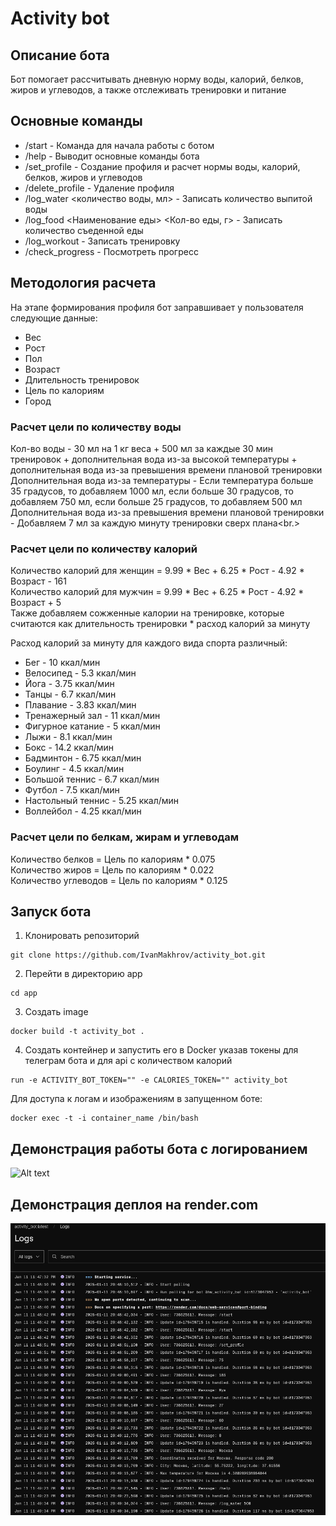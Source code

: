 # Activity bot

## Описание бота
Бот помогает рассчитывать дневную норму воды, калорий, белков, жиров и углеводов, а также отслеживать тренировки и питание

## Основные команды
* /start - Команда для начала работы с ботом
* /help - Выводит основные команды бота
* /set_profile - Создание профиля и расчет нормы воды, калорий, белков, жиров и углеводов
* /delete_profile - Удаление профиля
* /log_water <количество воды, мл> - Записать количество выпитой воды
* /log_food <Наименование еды> <Кол-во еды, г> - Записать количество съеденной еды
* /log_workout - Записать тренировку
* /check_progress - Посмотреть прогресс

## Методология расчета
На этапе формирования профиля бот заправшивает у пользователя следующие данные:
* Вес
* Рост
* Пол
* Возраст
* Длительность тренировок
* Цель по калориям
* Город

### Расчет цели по количеству воды
Кол-во воды - 30 мл на 1 кг веса + 500 мл за каждые 30 мин тренировок + дополнительная вода из-за высокой температуры + дополнительная вода из-за превышения времени плановой тренировки<br>
Дополнительная вода из-за температуры - Если температура больше 35 градусов, то добавляем 1000 мл, если больше 30 градусов, то добавляем 750 мл, если больше 25 градусов, то добавляем 500 мл<br>
Дополнительная вода из-за превышения времени плановой тренировки - Добавляем 7 мл за каждую минуту тренировки сверх плана<br.>

### Расчет цели по количеству калорий
Количество калорий для женщин = 9.99 * Вес + 6.25 * Рост - 4.92 * Возраст - 161<br>
Количество калорий для мужчин = 9.99 * Вес + 6.25 * Рост - 4.92 * Возраст + 5<br>
Также добавляем сожженные калории на тренировке, которые считаются как длительность тренировки * расход калорий за минуту<br>

Расход калорий за минуту для каждого вида спорта различный:
* Бег - 10 ккал/мин
* Велосипед - 5.3 ккал/мин
* Йога - 3.75 ккал/мин
* Танцы - 6.7 ккал/мин
* Плавание - 3.83 ккал/мин
* Тренажерный зал - 11 ккал/мин
* Фигурное катание - 5 ккал/мин
* Лыжи - 8.1 ккал/мин
* Бокс - 14.2 ккал/мин
* Бадминтон - 6.75 ккал/мин
* Боулинг - 4.5 ккал/мин
* Большой теннис - 6.7 ккал/мин
* Футбол - 7.5 ккал/мин
* Настольный теннис - 5.25 ккал/мин
* Воллейбол - 4.25 ккал/мин

### Расчет цели по белкам, жирам и углеводам
Количество белков = Цель по калориям * 0.075<br>
Количество жиров = Цель по калориям * 0.022<br>
Количество углеводов = Цель по калориям * 0.125<br>

## Запуск бота
1. Клонировать репозиторий
```
git clone https://github.com/IvanMakhrov/activity_bot.git
```
2. Перейти в директорию app
```
cd app
```
3. Создать image 
```
docker build -t activity_bot .
```
4. Создать контейнер и запустить его в Docker указав токены для телеграм бота и для api с количеством калорий
```
run -e ACTIVITY_BOT_TOKEN="" -e CALORIES_TOKEN="" activity_bot
```

Для доступа к логам и изображениям в запущенном боте:<br>
```
docker exec -t -i container_name /bin/bash
```

## Демонстрация работы бота с логированием
![Alt text](https://github.com/IvanMakhrov/activity_bot/blob/main/images/docker_bot.gif?raw=true)

## Демонстрация деплоя на render.com
![Alt text](https://github.com/IvanMakhrov/activity_bot/blob/main/images/render_logs.png?raw=true)
